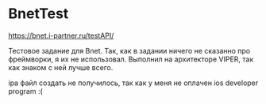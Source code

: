 # BnetTest

https://bnet.i-partner.ru/testAPI/

 Тестовое задание для Bnet.
 Так, как в задании ничего не сказанно про фреймворки, я их не использовал. 
 Выполнил на архитекторе VIPER, так как знаком с ней лучше всего.
 
 ipa файл создать не получилось, так как у меня не оплачен ios developer program :(
